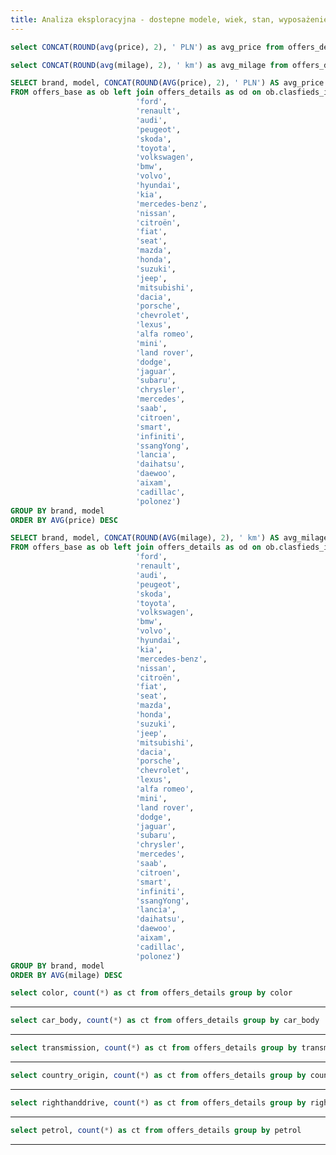 ```yaml
---
title: Analiza eksploracyjna - dostepne modele, wiek, stan, wyposażenie
---
```


```sql avg_price
select CONCAT(ROUND(avg(price), 2), ' PLN') as avg_price from offers_details
```

```sql avg_milage
select CONCAT(ROUND(avg(milage), 2), ' km') as avg_milage from offers_details
```

```sql avg_price_model
SELECT brand, model, CONCAT(ROUND(AVG(price), 2), ' PLN') AS avg_price
FROM offers_base as ob left join offers_details as od on ob.clasfieds_id = od.clasfieds_id where lower(brand) in ( 'opel',
                            'ford',
                            'renault',
                            'audi',
                            'peugeot',
                            'skoda',
                            'toyota',
                            'volkswagen',
                            'bmw',
                            'volvo',
                            'hyundai',
                            'kia',
                            'mercedes-benz',
                            'nissan',
                            'citroën',
                            'fiat',
                            'seat',
                            'mazda',
                            'honda',
                            'suzuki',
                            'jeep',
                            'mitsubishi',
                            'dacia',
                            'porsche',
                            'chevrolet',
                            'lexus',
                            'alfa romeo',
                            'mini',
                            'land rover',
                            'dodge',
                            'jaguar',
                            'subaru',
                            'chrysler',
                            'mercedes',
                            'saab',
                            'citroen',
                            'smart',
                            'infiniti',
                            'ssangYong',
                            'lancia',
                            'daihatsu',
                            'daewoo',
                            'aixam',
                            'cadillac',
                            'polonez')
GROUP BY brand, model
ORDER BY AVG(price) DESC
```

```sql avg_milage_model
SELECT brand, model, CONCAT(ROUND(AVG(milage), 2), ' km') AS avg_milage
FROM offers_base as ob left join offers_details as od on ob.clasfieds_id = od.clasfieds_id where lower(brand) in ( 'opel',
                            'ford',
                            'renault',
                            'audi',
                            'peugeot',
                            'skoda',
                            'toyota',
                            'volkswagen',
                            'bmw',
                            'volvo',
                            'hyundai',
                            'kia',
                            'mercedes-benz',
                            'nissan',
                            'citroën',
                            'fiat',
                            'seat',
                            'mazda',
                            'honda',
                            'suzuki',
                            'jeep',
                            'mitsubishi',
                            'dacia',
                            'porsche',
                            'chevrolet',
                            'lexus',
                            'alfa romeo',
                            'mini',
                            'land rover',
                            'dodge',
                            'jaguar',
                            'subaru',
                            'chrysler',
                            'mercedes',
                            'saab',
                            'citroen',
                            'smart',
                            'infiniti',
                            'ssangYong',
                            'lancia',
                            'daihatsu',
                            'daewoo',
                            'aixam',
                            'cadillac',
                            'polonez')
GROUP BY brand, model
ORDER BY AVG(milage) DESC
```

<BigValue 
  data={avg_price} 
  value=avg_price
  title="Przeciętna cena"
/>

<BigValue 
  data={avg_milage} 
  value=avg_milage
  title="Przeciętny przebieg"
/>

<DataTable data={avg_price_model} search=true>
    <Column id=brand />
    <Column id=model title="Średnia wartość modelu" />
    <Column id=avg_price />
</DataTable>

<DataTable data={avg_milage_model} search=true>
    <Column id=brand />
    <Column id=model title="Średnia wartość modelu" />
    <Column id=avg_milage />
</DataTable>


```sql colors_query
select color, count(*) as ct from offers_details group by color
```

<BarChart 
    data={colors_query} 
    x=color
    y=ct 
    xAxisTitle=Color
/>

----

```sql car_body_query
select car_body, count(*) as ct from offers_details group by car_body
```

<BarChart 
    data={car_body_query} 
    x=car_body
    y=ct 
    xAxisTitle=car_body
/>


----

```sql transmission_query
select transmission, count(*) as ct from offers_details group by transmission
```

<BarChart 
    data={transmission_query} 
    x=transmission
    y=ct 
    xAxisTitle=transmission
/>

----


```sql country_region
select country_origin, count(*) as ct from offers_details group by country_origin
```

<BarChart 
    data={country_region} 
    x=country_origin
    y=ct 
    xAxisTitle=country
/>

----

```sql righthanddrive_query
select righthanddrive, count(*) as ct from offers_details group by righthanddrive
```

<BarChart 
    data={righthanddrive_query} 
    x=righthanddrive
    y=ct 
    xAxisTitle=righthanddrive
/>

----

```sql petrol_query
select petrol, count(*) as ct from offers_details group by petrol
```

<BarChart 
    data={petrol_query} 
    x=petrol
    y=ct 
    xAxisTitle=petrol
/>

----
